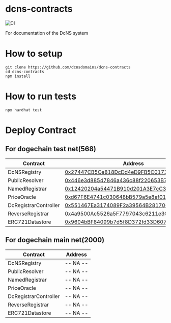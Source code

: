 # dcns-contracts

![CI](https://github.com/dcnsdomains/dcns-contracts/workflows/CI/badge.svg)

For documentation of the DcNS system

# How to setup

```
git clone https://github.com/dcnsdomains/dcns-contracts
cd dcns-contracts
npm install
```

# How to run tests

```
npx hardhat test
```

# Deploy Contract

## For dogechain test net(568)

| Contract              | Address                                                                                                                                 |
| --------------------- | --------------------------------------------------------------------------------------------------------------------------------------- |
| DcNSRegistry          | [0x27447CB5Ce818DcDd4eD9FB5C01737F84BBf09Fb](https://explorer-testnet.dogechain.dog/address/0x27447CB5Ce818DcDd4eD9FB5C01737F84BBf09Fb) |
| PublicResolver        | [0x446e3d88547846a436c88f220653B74B89513a19](https://explorer-testnet.dogechain.dog/address/0x446e3d88547846a436c88f220653B74B89513a19) |
| NamedRegistrar        | [0x12420204a54471B910d201A3E7cC30eA6e617671](https://explorer-testnet.dogechain.dog/address/0x12420204a54471B910d201A3E7cC30eA6e617671) |
| PriceOracle           | [0xd67F6E4741c030648bB579a5e8ef010d8F6224Fc](https://explorer-testnet.dogechain.dog/address/0xd67F6E4741c030648bB579a5e8ef010d8F6224Fc) |
| DcRegistrarController | [0x551467Ea3174089F2a39564B28170626376C8226](https://explorer-testnet.dogechain.dog/address/0x551467Ea3174089F2a39564B28170626376C8226) |
| ReverseRegistrar      | [0x4a9500Ac5526a5F7797043c6211e3C43a0Db0350](https://explorer-testnet.dogechain.dog/address/0x4a9500Ac5526a5F7797043c6211e3C43a0Db0350) |
| ERC721Datastore       | [0x9604bBF84099b7d5f8D372fd33D60773BFd38505](https://explorer-testnet.dogechain.dog/address/0x9604bBF84099b7d5f8D372fd33D60773BFd38505) |


## For dogechain main net(2000)

| Contract              | Address                                    |
| --------------------- | ------------------------------------------ |
| DcNSRegistry          | -- NA --                                   |
| PublicResolver        | -- NA --                                   |
| NamedRegistrar        | -- NA --                                   |
| PriceOracle           | -- NA --                                   |
| DcRegistrarController | -- NA --                                   |
| ReverseRegistrar      | -- NA --                                   |
| ERC721Datastore       | -- NA --                                   |
